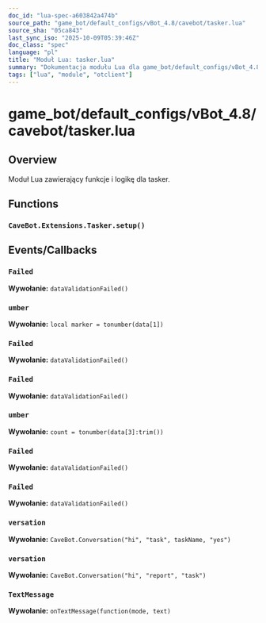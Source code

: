 ```yaml
---
doc_id: "lua-spec-a603842a474b"
source_path: "game_bot/default_configs/vBot_4.8/cavebot/tasker.lua"
source_sha: "05ca843"
last_sync_iso: "2025-10-09T05:39:46Z"
doc_class: "spec"
language: "pl"
title: "Moduł Lua: tasker.lua"
summary: "Dokumentacja modułu Lua dla game_bot/default_configs/vBot_4.8/cavebot/tasker.lua"
tags: ["lua", "module", "otclient"]
---
```


# game_bot/default_configs/vBot_4.8/cavebot/tasker.lua

## Overview

Moduł Lua zawierający funkcje i logikę dla tasker.

## Functions

### `CaveBot.Extensions.Tasker.setup()`

## Events/Callbacks

### `Failed`

**Wywołanie:** `dataValidationFailed()`

### `umber`

**Wywołanie:** `local marker = tonumber(data[1])`

### `Failed`

**Wywołanie:** `dataValidationFailed()`

### `Failed`

**Wywołanie:** `dataValidationFailed()`

### `umber`

**Wywołanie:** `count = tonumber(data[3]:trim())`

### `Failed`

**Wywołanie:** `dataValidationFailed()`

### `Failed`

**Wywołanie:** `dataValidationFailed()`

### `versation`

**Wywołanie:** `CaveBot.Conversation("hi", "task", taskName, "yes")`

### `versation`

**Wywołanie:** `CaveBot.Conversation("hi", "report", "task")`

### `TextMessage`

**Wywołanie:** `onTextMessage(function(mode, text)`
